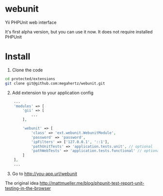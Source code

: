 webunit
=======

Yii PHPUnit web interface

It's first alpha version, but you can use it now. It does not require installed PHPUnit

Install
=======
1. Clone the code
```bash
cd protected/extensions
git clone git@github.com:megahertz/webunit.git
```
2. Add extension to your application config
```php
    ...
	'modules' => [
		'gii' => [
			...
		],

		'webunit' => [
			'class' => 'ext.webunit.WebunitModule',
			'password' => 'password',
			'ipFilters' => ['127.0.0.1', '::1'],
			'pathUnitTests' => 'application.tests.unit', // optional
			'pathWebTests' => 'application.tests.functional' // optional
		]
	],
	...
```
3. Go to http://you-app.url/webunit


The original idea http://mattmueller.me/blog/phpunit-test-report-unit-testing-in-the-browser
